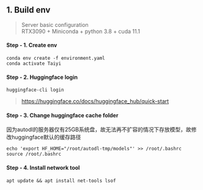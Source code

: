 ## 1. Build env
> Server basic configuration \
> RTX3090 + Miniconda + python 3.8 + cuda 11.1

#### Step - 1. Create env
```shell
conda env create -f environment.yaml
conda activate Taiyi
```

#### Step - 2. Huggingface login

```shell
huggingface-cli login
```

> https://huggingface.co/docs/huggingface_hub/quick-start
> 
#### Step - 3. Change huggingface cache folder
因为autodl的服务器仅有25GB系统盘，故无法再不扩容的情况下存放模型，故修改huggingface默认的缓存路径
```shell
echo 'export HF_HOME="/root/autodl-tmp/models"' >> /root/.bashrc
source /root/.bashrc
```

#### Step - 4. Install network tool
```shell
apt update && apt install net-tools lsof
```
